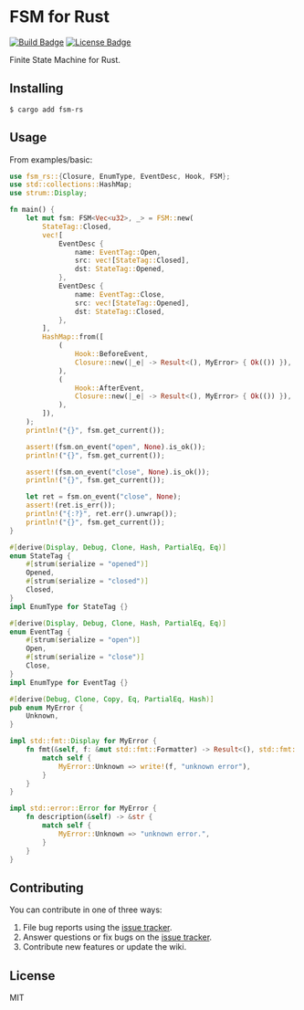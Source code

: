 # FSM for Rust

[![Build Badge]][build status]
[![License Badge]][license]

Finite State Machine for Rust.

## Installing

```shell
$ cargo add fsm-rs
```

## Usage

From examples/basic:
```rust
use fsm_rs::{Closure, EnumType, EventDesc, Hook, FSM};
use std::collections::HashMap;
use strum::Display;

fn main() {
    let mut fsm: FSM<Vec<u32>, _> = FSM::new(
        StateTag::Closed,
        vec![
            EventDesc {
                name: EventTag::Open,
                src: vec![StateTag::Closed],
                dst: StateTag::Opened,
            },
            EventDesc {
                name: EventTag::Close,
                src: vec![StateTag::Opened],
                dst: StateTag::Closed,
            },
        ],
        HashMap::from([
            (
                Hook::BeforeEvent,
                Closure::new(|_e| -> Result<(), MyError> { Ok(()) }),
            ),
            (
                Hook::AfterEvent,
                Closure::new(|_e| -> Result<(), MyError> { Ok(()) }),
            ),
        ]),
    );
    println!("{}", fsm.get_current());

    assert!(fsm.on_event("open", None).is_ok());
    println!("{}", fsm.get_current());

    assert!(fsm.on_event("close", None).is_ok());
    println!("{}", fsm.get_current());

    let ret = fsm.on_event("close", None);
    assert!(ret.is_err());
    println!("{:?}", ret.err().unwrap());
    println!("{}", fsm.get_current());
}

#[derive(Display, Debug, Clone, Hash, PartialEq, Eq)]
enum StateTag {
    #[strum(serialize = "opened")]
    Opened,
    #[strum(serialize = "closed")]
    Closed,
}
impl EnumType for StateTag {}

#[derive(Display, Debug, Clone, Hash, PartialEq, Eq)]
enum EventTag {
    #[strum(serialize = "open")]
    Open,
    #[strum(serialize = "close")]
    Close,
}
impl EnumType for EventTag {}

#[derive(Debug, Clone, Copy, Eq, PartialEq, Hash)]
pub enum MyError {
    Unknown,
}

impl std::fmt::Display for MyError {
    fn fmt(&self, f: &mut std::fmt::Formatter) -> Result<(), std::fmt::Error> {
        match self {
            MyError::Unknown => write!(f, "unknown error"),
        }
    }
}

impl std::error::Error for MyError {
    fn description(&self) -> &str {
        match self {
            MyError::Unknown => "unknown error.",
        }
    }
}
```

## Contributing

You can contribute in one of three ways:

1. File bug reports using the [issue tracker](https://github.com/lovelysunlight/rust-lib/issues).
2. Answer questions or fix bugs on the [issue tracker](https://github.com/lovelysunlight/rust-lib/issues).
3. Contribute new features or update the wiki.

## License

MIT


[build badge]: https://github.com/lovelysunlight/rust-lib/actions/workflows/ci.yml/badge.svg
[build status]: https://github.com/lovelysunlight/rust-lib/actions/workflows/ci.yml
[license badge]: https://img.shields.io/badge/license-MIT-blue.svg
[license]: https://raw.githubusercontent.com/lovelysunlight/rust-lib/main/LICENSE
